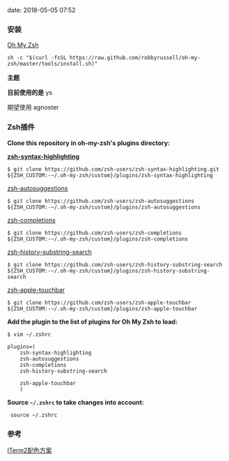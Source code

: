 date: 2018-05-05 07:52 

### 安装

[Oh My Zsh](http://ohmyz.sh/)

```shell
sh -c "$(curl -fsSL https://raw.github.com/robbyrussell/oh-my-zsh/master/tools/install.sh)"
```

**主题**

**目前使用的是** ys 

期望使用 agnoster

### Zsh插件

**Clone this repository in oh-my-zsh's plugins directory:**

**[zsh-syntax-highlighting](https://github.com/zsh-users/zsh-syntax-highlighting)**

```Shell
$ git clone https://github.com/zsh-users/zsh-syntax-highlighting.git ${ZSH_CUSTOM:-~/.oh-my-zsh/custom}/plugins/zsh-syntax-highlighting
```

[zsh-autosuggestions](https://github.com/zsh-users/zsh-autosuggestions)

```shell
$ git clone https://github.com/zsh-users/zsh-autosuggestions ${ZSH_CUSTOM:-~/.oh-my-zsh/custom}/plugins/zsh-autosuggestions
```

[zsh-completions](https://github.com/zsh-users/zsh-completions)

```shell
$ git clone https://github.com/zsh-users/zsh-completions ${ZSH_CUSTOM:-~/.oh-my-zsh/custom}/plugins/zsh-completions
```

[zsh-history-substring-search](https://github.com/zsh-users/zsh-history-substring-search)

```shell
$ git clone https://github.com/zsh-users/zsh-history-substring-search ${ZSH_CUSTOM:-~/.oh-my-zsh/custom}/plugins/zsh-history-substring-search
```

[zsh-apple-touchbar](https://github.com/zsh-users/zsh-apple-touchbar)

```shell
$ git clone https://github.com/zsh-users/zsh-apple-touchbar ${ZSH_CUSTOM:-~/.oh-my-zsh/custom}/plugins/zsh-apple-touchbar
```



**Add the plugin to the list of plugins for Oh My Zsh to load:**

```Shell
$ vim ~/.zshrc

plugins=(
	zsh-syntax-highlighting
	zsh-autosuggestions
	zsh-completions
	zsh-history-substring-search
	
	zsh-apple-touchbar
	)
```

**Source `~/.zshrc` to take changes into account:**

```
 source ~/.zshrc
```

### 参考

[ITerm2配色方案](https://www.jianshu.com/p/33deff6b8a63)